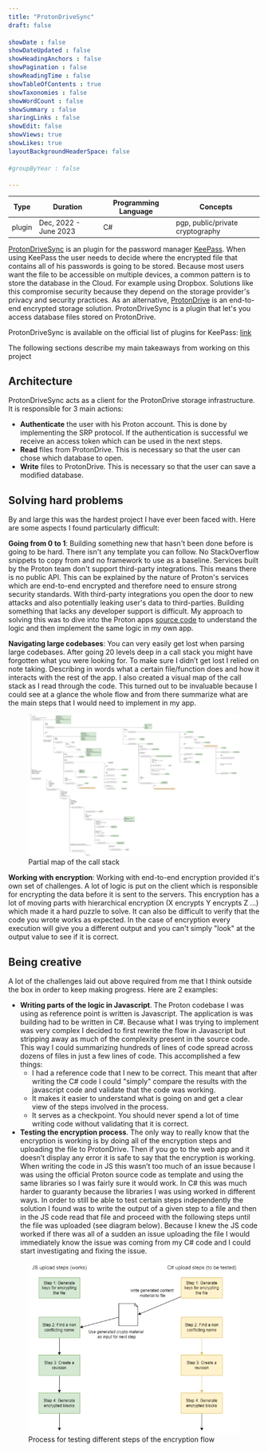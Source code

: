 ```yaml
---
title: "ProtonDriveSync"
draft: false

showDate : false
showDateUpdated : false
showHeadingAnchors : false
showPagination : false
showReadingTime : false
showTableOfContents : true
showTaxonomies : false 
showWordCount : false
showSummary : false
sharingLinks : false
showEdit: false
showViews: true
showLikes: true
layoutBackgroundHeaderSpace: false

#groupByYear : false

---
```


<table class="p-4 rounded-md drop-shadow-md dark:bg-blue-900 bg-blue-100">
  <thead>
    <tr>
      <th class="px-4">Type</th>
      <th>Duration</th>
      <th>Programming Language</th>
      <th>Concepts</th>
    </tr>
  </thead>
  <tbody>
    <tr>
      <td class="p-4">plugin</td>
      <td>Dec, 2022 - June 2023</td>
      <td>C#</td>
      <td>pgp, public/private cryptography</td>
    </tr>
  </tbody>
</table>


[ProtonDriveSync](https://github.com/dhaven/ProtonDriveSync) is an plugin for the password manager [KeePass](https://keepass.info/index.html). 
When using KeePass the user needs to decide where the encrypted file
that contains all of his passwords is going to be stored. Because most users want the file to be accessible on multiple devices,
a common pattern is to store the database in the Cloud. For example using Dropbox. Solutions like this compromise security
because they depend on the storage provider's privacy and security practices. As an alternative, [ProtonDrive](https://proton.me/drive) 
is an end-to-end encrypted storage solution. ProtonDriveSync is a plugin that let's you access database files stored on ProtonDrive.

ProtonDriveSync is available on the official list of plugins for KeePass: [link](https://keepass.info/plugins.html#pdsync)

The following sections describe my main takeaways from working on this project

## Architecture

ProtonDriveSync acts as a client for the ProtonDrive storage infrastructure. It is responsible for 3 main actions:
- **Authenticate** the user with his Proton account. This is done by implementing the SRP protocol. If the authentication is 
successful we receive an access token which can be used in the next steps.
- **Read** files from ProtonDrive. This is necessary so that the user can chose which database to open.
- **Write** files to ProtonDrive. This is necessary so that the user can save a modified database.

## Solving hard problems

By and large this was the hardest project I have ever been faced with. Here are some aspects I found
particularly difficult:

**Going from 0 to 1**: Building something new that hasn't been done before is going to be hard. There isn't any template you can
follow. No StackOverflow snippets to copy from and no framework to use as a baseline. Services built by the Proton team don't support 
third-party integrations. This means there is no public API. This can be explained by the nature of Proton's services
which are end-to-end encrypted and therefore need to ensure strong security standards. With third-party integrations you open
the door to new attacks and also potentially leaking user's data to third-parties. Building something that lacks any developer support is difficult. 
My approach to solving this was to dive into the Proton apps [source code](https://github.com/ProtonMail/WebClients) to understand the logic and then implement the same logic in my own app.

**Navigating large codebases**: You can very easily get lost when parsing large codebases. After going 20 levels deep in a call stack you 
might have forgotten what you were looking for. To make sure I didn’t get lost I relied on note taking. Describing in words what a certain file/function 
does and how it interacts with the rest of the app. I also created a visual map of the call stack as I read through the code.
This turned out to be invaluable because I could see at a glance the whole flow and from there summarize what are the main steps that 
I would need to implement in my app.

<div class="flex justify-center">
<figure class="image">
  <img src="upload-flow.png" />
  <figcaption>Partial map of the call stack</figcaption>
</figure>
</div>

**Working with encryption**: Working with end-to-end encryption provided it's own set of challenges. A lot of logic is put on the client 
which is responsible for encrypting the data before 
it is sent to the servers. This encryption has a lot of moving parts with hierarchical encryption (X encrypts Y encrypts Z ...) 
which made it a hard puzzle to solve. It can also be difficult to verify that the code you wrote works as expected. In the 
case of encryption every execution will give you a different output and you can't simply "look" at the output value to see if it is correct.

## Being creative

A lot of the challenges laid out above required from me that I think outside the box in order to keep making progress. Here are 2 examples:
- **Writing parts of the logic in Javascript**. The Proton codebase I was using as reference point is written is Javascript. 
The application is was building had to be written in C#. Because what I was trying to implement was very complex I decided to first rewrite 
the flow in Javascript but stripping away as much of the complexity present in the source code. This way I could summarizing hundreds of lines of 
code spread across dozens of files in just a few lines of code. This accomplished a few things:
    - I had a reference code that I new to be correct. This meant that after writing the C# code I could "simply" compare the results with 
    the javascript code and validate that the code was working.
    - It makes it easier to understand what is going on and get a clear view of the steps involved in the process.
    - It serves as a checkpoint. You should never spend a lot of time writing code without validating that it is correct.
- **Testing the encryption process**. The only way to really know that the encryption is working is by doing all of the encryption steps and 
uploading the file to ProtonDrive. Then if you go to the web app and it doesn’t display any error it 
is safe to say that the encryption is working. When writing the code in JS this wasn’t too much of an issue because I was using the official 
Proton source code as template and using the same libraries so I was fairly sure it would work. In C# this was much harder 
to guaranty because the libraries I was using worked in different ways. In order to still be able to test certain steps independently the solution 
I found was to write the output of a given step to a file and then in the JS code read that file and proceed with the following steps until the 
file was uploaded (see diagram below). Because I knew the JS code worked if there was all of a sudden an issue uploading the file I would immediately know the issue 
was coming from my C# code and I could start investigating and fixing the issue.

<figure class="image">
  <img src="testing_encryption.png" />
  <figcaption>Process for testing different steps of the encryption flow</figcaption>
</figure>